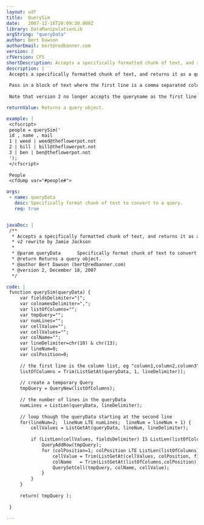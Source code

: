 ```yaml
---
layout: udf
title:  QuerySim
date:   2007-12-18T20:09:30.000Z
library: DataManipulationLib
argString: "queryData"
author: Bert Dawson
authorEmail: bert@redbanner.com
version: 2
cfVersion: CF5
shortDescription: Accepts a specifically formatted chunk of text, and returns it as a query object.
description: |
 Accepts a specifically formatted chunk of text, and returns it as a query object.  Based on QuerySim.cfm by hal.helms@TeamAllaire.com.
 
 Pass in a block of text where the first line is a comma separated column list, and subequent lines represent records, with '|' delimited data cells.
 
 Note that version 2 no longer accepts the queryname as the first line.

returnValue: Returns a query object.

example: |
 <cfscript>
 people = querySim('
 id , name , mail
 1 | weed | weed@theflowerpot.not
 2 | bill | bill@theflowerpot.not
 3 | ben | ben@theflowerpot.not
 ');
 </cfscript>
 
 People
 <cfdump var="#people#">

args:
 - name: queryData
   desc: Specifically format chunk of text to convert to a query.
   req: true


javaDoc: |
 /**
  * Accepts a specifically formatted chunk of text, and returns it as a query object.
  * v2 rewrite by Jamie Jackson
  * 
  * @param queryData      Specifically format chunk of text to convert to a query. (Required)
  * @return Returns a query object. 
  * @author Bert Dawson (bert@redbanner.com) 
  * @version 2, December 18, 2007 
  */

code: |
 function querySim(queryData) {
     var fieldsDelimiter="|";
     var colnamesDelimiter=",";
     var listOfColumns="";
     var tmpQuery="";
     var numLines="";
     var cellValue="";
     var cellValues="";
     var colName="";
     var lineDelimiter=chr(10) & chr(13);
     var lineNum=0;
     var colPosition=0;
 
     // the first line is the column list, eg "column1,column2,column3"
     listOfColumns = Trim(ListGetAt(queryData, 1, lineDelimiter));
     
     // create a temporary Query
     tmpQuery = QueryNew(listOfColumns);
 
     // the number of lines in the queryData
     numLines = ListLen(queryData, lineDelimiter);
     
     // loop though the queryData starting at the second line
     for(lineNum=2;  lineNum LTE numLines;  lineNum = lineNum + 1) {
         cellValues = ListGetAt(queryData, lineNum, lineDelimiter);
 
         if (ListLen(cellValues, fieldsDelimiter) IS ListLen(listOfColumns,",")) {
             QueryAddRow(tmpQuery);
             for (colPosition=1; colPosition LTE ListLen(listOfColumns); colPosition = colPosition + 1){
                 cellValue = Trim(ListGetAt(cellValues, colPosition, fieldsDelimiter));
                 colName   = Trim(ListGetAt(listOfColumns,colPosition));
                 QuerySetCell(tmpQuery, colName, cellValue);
             }
         } 
     }
     
     return( tmpQuery );
     
 }

---
```


